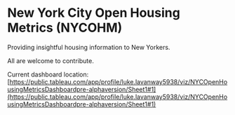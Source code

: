 # New York City Open Housing Metrics (NYCOHM)
Providing insightful housing information to New Yorkers.

All are welcome to contribute.

Current dashboard location: [https://public.tableau.com/app/profile/luke.lavanway5938/viz/NYCOpenHousingMetricsDashboardpre-alphaversion/Sheet1#1](https://public.tableau.com/app/profile/luke.lavanway5938/viz/NYCOpenHousingMetricsDashboardpre-alphaversion/Sheet1#1)
